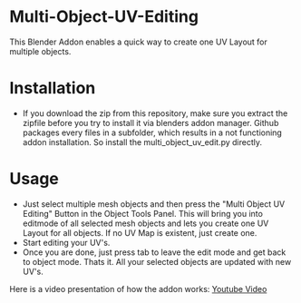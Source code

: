 # Multi-Object-UV-Editing
This Blender Addon enables a quick way to create one UV Layout for multiple objects.

# Installation
- If you download the zip from this repository, make sure you extract the zipfile before you try to install it via blenders addon manager. Github packages every files in a subfolder, which results in a not functioning addon installation. So install the multi_object_uv_edit.py directly.

# Usage
- Just select multiple mesh objects and then press the "Multi Object UV Editing" Button in the Object Tools Panel.
This will bring you into editmode of all selected mesh objects and lets you create one UV Layout for all objects. If no
UV Map is existent, just create one.
- Start editing your UV's.
- Once you are done, just press tab to leave the edit mode and get back to object mode. Thats it. All your selected objects are updated with new UV's.

Here is a video presentation of how the addon works:
[Youtube Video](https://www.youtube.com/watch?v=vxAbh2o4XC0&feature=youtu.be)
